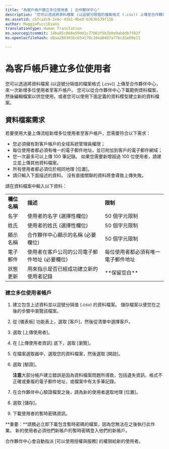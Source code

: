 ```yaml
---
title: "為客戶帳戶建立多位使用者 | 合作夥伴中心"
description: "您可以透過將資料檔案 (以逗號分隔值的檔案格式 (.csv)) 上傳至合作夥伴中心，來一次新增多位使用者至客戶帳戶。"
ms.assetid: c6fca2c0-2e6c-41b1-9be8-b363b139f15b
author: MaggiePucciEvans
translationtype: Human Translation
ms.sourcegitcommit: 14ba85c868e59dd1c77063f5b1b0e9ab8db7f82f
ms.openlocfilehash: d8aa280363bc654170c10ea0497a77bcd1e09e11

---
```


# 為客戶帳戶建立多位使用者


您可以透過將資料檔案 (以逗號分隔值的檔案格式 (.csv)) 上傳至合作夥伴中心，來一次新增多位使用者至客戶帳戶。 您可以從合作夥伴中心下載範例資料檔案，然後編輯檔案以供您使用，或者您可以使用下面定義的資料模型建立新的資料檔案。

## <a href="" id="creatingtheimportcsvfile"></a>資料檔案需求


若要使用大量上傳流程新增多位使用者至客戶帳戶，您需要符合以下需求：

-   您必須擁有對客戶帳戶的全域系統管理員權限；
-   每位使用者都必須有唯一的電子郵件地址，並已附加到客戶的電子郵件網域；
-   您一次最多可以上傳 100 筆記錄。 如果您需要新增超過 100 位使用者，請建立並上傳其他資料檔案。
-   所有使用者都必須位於相同地理 \[位置\]。
-   請只輸入下面描述的資料。 沒有直接關聯的資料將會導致上傳失敗。

請在資料檔案中輸入以下資料：

|                 |                                                                              |                                            |
|-----------------|------------------------------------------------------------------------------|--------------------------------------------|
| **欄位名稱** | **描述**                                                              | **限制**                             |
| 名字      | 使用者的名字 (選擇性欄位)                                           | 50 個字元限制                         |
| 姓氏       | 使用者的姓氏 (選擇性欄位)                                            | 50 個字元限制                         |
| 顯示名稱    | 合作夥伴中心顯示的名稱 (必要欄位)                            | 50 個字元限制                         |
| 電子郵件           | 使用者在客戶公司的公司電子郵件地址 (必要欄位)           | 每位使用者都必須有唯一電子郵件地址 |
| 狀態更新   | 用來指示是否已經成功建立新的使用者記錄 | \*\*保留空白\*\*                        |

 

### <a href="" id="createmultipleuseraccounts"></a>建立多位使用者帳戶

<a href="" id="creatingtheaccounts"></a>
1.  建立包含上述資料並以逗號分隔值 (.csv) 的資料檔案。 儲存檔案以便您在之後的步驟中瀏覽該檔案。
2.  從 \[儀表板\] 功能表上，選取 \[客戶\]，然後從清單中選擇客戶。
3.  選取 \[上傳使用者\]。
4.  在 \[上傳使用者資訊\] 底下，選取 \[瀏覽\]。
5.  在檔案選取器中，選取您的資料檔案，然後選取 \[開啟\]。
6.  選取 \[驗證\]。

    **注意**大部分帳戶建立錯誤是因為資料檔案問題所導致，包括遺失資訊、格式不正確或重複的電子郵件地址，或檔案中有太多筆記錄。

     

7.  在合作夥伴中心驗證檔案之後，請為新的使用者選取地理 \[位置\]。
8.  選取 \[儲存\]。
9.  下載使用者的暫時密碼資訊。

**重要：**請務必立即下載包含暫時密碼的檔案，因為您無法在之後執行此作業。 新的使用者必須他們新帳戶的暫時密碼登入他們的新帳戶。

合作夥伴中心會自動指派 \[可以使用授權與服務\] 的權限給新的使用者。

 

 






<!--HONumber=Nov16_HO4-->


